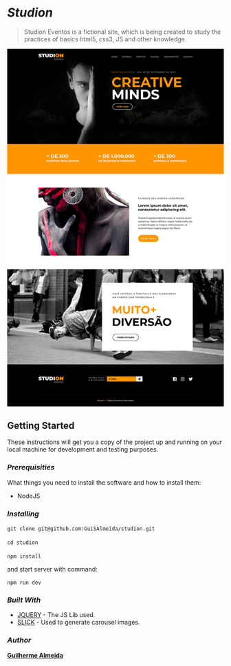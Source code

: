 # *__Studion__*

>Studion Eventos is a fictional site, which is being created to study the practices of basics html5, css3, JS and other knowledge.
 
![Layout](public/assets/images/layout-home.jpg)

## Getting Started

These instructions will get you a copy of the project up and running on your local machine for development and testing purposes.  

### __*Prerequisities*__

What things you need to install the software and how to install them:
- NodeJS


### __*Installing*__

```
git clone git@github.com:GuiSAlmeida/studion.git

cd studion

npm install
```

and start server with command:
```
npm run dev
```


### __*Built With*__

* [JQUERY](http://jquery.com/) - The JS Lib used.
* [SLICK](http://kenwheeler.github.io/slick/) - Used to generate carousel images.

### __*Author*__

[**Guilherme Almeida**](https://guisalmeida.com)

